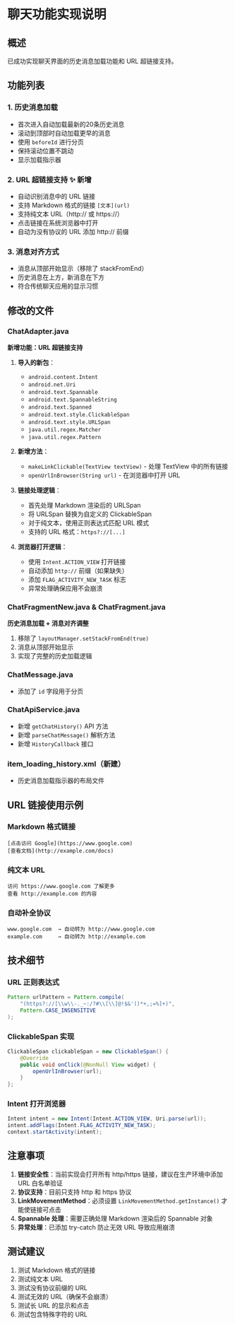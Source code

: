 # 聊天功能实现说明

## 概述
已成功实现聊天界面的历史消息加载功能和 URL 超链接支持。

## 功能列表

### 1. 历史消息加载
- 首次进入自动加载最新的20条历史消息
- 滚动到顶部时自动加载更早的消息
- 使用 `beforeId` 进行分页
- 保持滚动位置不跳动
- 显示加载指示器

### 2. URL 超链接支持 ✨ 新增
- 自动识别消息中的 URL 链接
- 支持 Markdown 格式的链接 `[文本](url)`
- 支持纯文本 URL（http:// 或 https://）
- 点击链接在系统浏览器中打开
- 自动为没有协议的 URL 添加 http:// 前缀

### 3. 消息对齐方式
- 消息从顶部开始显示（移除了 stackFromEnd）
- 历史消息在上方，新消息在下方
- 符合传统聊天应用的显示习惯

## 修改的文件

### ChatAdapter.java
**新增功能：URL 超链接支持**

1. **导入的新包**：
   - `android.content.Intent`
   - `android.net.Uri`
   - `android.text.Spannable`
   - `android.text.SpannableString`
   - `android.text.Spanned`
   - `android.text.style.ClickableSpan`
   - `android.text.style.URLSpan`
   - `java.util.regex.Matcher`
   - `java.util.regex.Pattern`

2. **新增方法**：
   - `makeLinkClickable(TextView textView)` - 处理 TextView 中的所有链接
   - `openUrlInBrowser(String url)` - 在浏览器中打开 URL

3. **链接处理逻辑**：
   - 首先处理 Markdown 渲染后的 URLSpan
   - 将 URLSpan 替换为自定义的 ClickableSpan
   - 对于纯文本，使用正则表达式匹配 URL 模式
   - 支持的 URL 格式：`https?://[...]`

4. **浏览器打开逻辑**：
   - 使用 `Intent.ACTION_VIEW` 打开链接
   - 自动添加 `http://` 前缀（如果缺失）
   - 添加 `FLAG_ACTIVITY_NEW_TASK` 标志
   - 异常处理确保应用不会崩溃

### ChatFragmentNew.java & ChatFragment.java
**历史消息加载 + 消息对齐调整**

1. 移除了 `layoutManager.setStackFromEnd(true)`
2. 消息从顶部开始显示
3. 实现了完整的历史加载逻辑

### ChatMessage.java
- 添加了 `id` 字段用于分页

### ChatApiService.java
- 新增 `getChatHistory()` API 方法
- 新增 `parseChatMessage()` 解析方法
- 新增 `HistoryCallback` 接口

### item_loading_history.xml（新建）
- 历史消息加载指示器的布局文件

## URL 链接使用示例

### Markdown 格式链接
```
[点击访问 Google](https://www.google.com)
[查看文档](http://example.com/docs)
```

### 纯文本 URL
```
访问 https://www.google.com 了解更多
查看 http://example.com 的内容
```

### 自动补全协议
```
www.google.com  → 自动转为 http://www.google.com
example.com     → 自动转为 http://example.com
```

## 技术细节

### URL 正则表达式
```java
Pattern urlPattern = Pattern.compile(
    "(https?://[\\w\\-._~:/?#\\[\\]@!$&'()*+,;=%]+)",
    Pattern.CASE_INSENSITIVE
);
```

### ClickableSpan 实现
```java
ClickableSpan clickableSpan = new ClickableSpan() {
    @Override
    public void onClick(@NonNull View widget) {
        openUrlInBrowser(url);
    }
};
```

### Intent 打开浏览器
```java
Intent intent = new Intent(Intent.ACTION_VIEW, Uri.parse(url));
intent.addFlags(Intent.FLAG_ACTIVITY_NEW_TASK);
context.startActivity(intent);
```

## 注意事项

1. **链接安全性**：当前实现会打开所有 http/https 链接，建议在生产环境中添加 URL 白名单验证
2. **协议支持**：目前只支持 http 和 https 协议
3. **LinkMovementMethod**：必须设置 `LinkMovementMethod.getInstance()` 才能使链接可点击
4. **Spannable 处理**：需要正确处理 Markdown 渲染后的 Spannable 对象
5. **异常处理**：已添加 try-catch 防止无效 URL 导致应用崩溃

## 测试建议

1. 测试 Markdown 格式的链接
2. 测试纯文本 URL
3. 测试没有协议前缀的 URL
4. 测试无效的 URL（确保不会崩溃）
5. 测试长 URL 的显示和点击
6. 测试包含特殊字符的 URL
